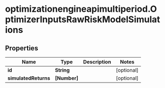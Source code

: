 # optimizationengineapimultiperiod.OptimizerInputsRawRiskModelSimulations

## Properties

Name | Type | Description | Notes
------------ | ------------- | ------------- | -------------
**id** | **String** |  | [optional] 
**simulatedReturns** | **[Number]** |  | [optional] 


